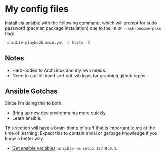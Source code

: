 My config files
===============

Install via [ansible](http://docs.ansible.com/ansible/) with the following
command, which will prompt for sudo password (pacman package installation) due
to the `-K` or `--ask-become-pass` flag:

```bash
 ansible-playbook main.yml -i hosts -K
```

Notes
-----

* Hard-coded to ArchLinux and my own needs.
* Need to out-of-band sort out ssh keys for grabbing github repos.

Ansible Gotchas
---------------

Since I'm doing this to both:

* Bring up new dev environments more quickly.
* Learn ansible.

This section will have a brain-dump of stuff that is important to me at the
time of learning. Expect this to contain trivial or garbage knowledge if you
know a better way.

* [Get ansible variables](http://stackoverflow.com/questions/18839509/where-can-i-get-a-list-of-ansible-pre-defined-variables):
  `ansible -m setup 127.0.0.1`.
